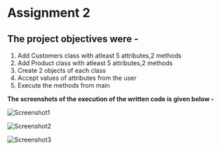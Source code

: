 # Assignment 2
## The project objectives were -

1. Add Customers class with atleast 5 attributes,2 methods
2. Add Product class with atleast 5 attributes,2 methods
3. Create 2 objects of each class
4. Accept values of attributes from the user
5. Execute the methods from main

**The screenshots of the execution of the written code is given below -**

![Screenshot1](https://user-images.githubusercontent.com/58776463/213900788-fc104001-5868-4d19-a6d6-db424777decb.png)


![Screenshot2](https://user-images.githubusercontent.com/58776463/213900790-49ee49f6-c2ba-4c11-9d9c-2bda74ddfcc3.png)


![Screenshot3](https://user-images.githubusercontent.com/58776463/213900795-b5be6419-604e-4174-897e-039c10863d0b.png)
